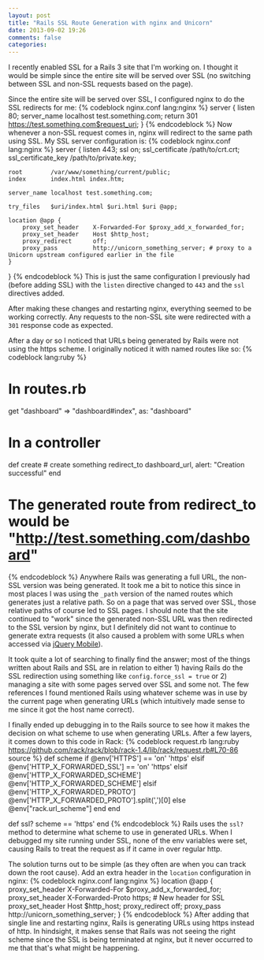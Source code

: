 ```yaml
---
layout: post
title: "Rails SSL Route Generation with nginx and Unicorn"
date: 2013-09-02 19:26
comments: false
categories:
---
```

I recently enabled SSL for a Rails 3 site that I'm working on.  I thought it would be simple since the entire site will be served over SSL (no switching between SSL and non-SSL requests based on the page).

Since the entire site will be served over SSL, I configured nginx to do the SSL redirects for me:
{% codeblock nginx.conf lang:nginx %}
server {
	listen		80;
	server_name	localhost test.something.com;
	return 301 https://test.something.com$request_uri;
}
{% endcodeblock %}
Now whenever a non-SSL request comes in, nginx will redirect to the same path using SSL.  My SSL server configuration is:
{% codeblock nginx.conf lang:nginx %}
server {
	listen		443;
	ssl 		on;
	ssl_certificate		/path/to/crt.crt;
	ssl_certificate_key	/path/to/private.key;

	root		/var/www/something/current/public;
	index		index.html index.htm;

	server_name	localhost test.something.com;

	try_files	$uri/index.html $uri.html $uri @app;

	location @app {
		proxy_set_header	X-Forwarded-For $proxy_add_x_forwarded_for;
		proxy_set_header	Host $http_host;
		proxy_redirect		off;
		proxy_pass			http://unicorn_something_server; # proxy to a Unicorn upstream configured earlier in the file
	}
}
{% endcodeblock %}
This is just the same configuration I previously had (before adding SSL) with the `listen` directive changed to `443` and the `ssl` directives added.

After making these changes and restarting nginx, everything seemed to be working correctly.  Any requests to the non-SSL site were redirected with a `301` response code as expected.

After a day or so I noticed that URLs being generated by Rails were not using the https scheme.  I originally noticed it with named routes like so:
{% codeblock lang:ruby %}
# In routes.rb
get "dashboard" => "dashboard#index", as: "dashboard"

# In a controller
def create
	# create something
	redirect_to dashboard_url, alert: "Creation successful"
end

# The generated route from redirect_to would be "http://test.something.com/dashboard"
{% endcodeblock %}
Anywhere Rails was generating a full URL, the non-SSL version was being generated.  It took me a bit to notice this since in most places I was using the `_path` version of the named routes which generates just a relative path.  So on a page that was served over SSL, those relative paths of course led to SSL pages.  I should note that the site continued to "work" since the generated non-SSL URL was then redirected to the SSL version by nginx, but I definitely did not want to continue to generate extra requests (it also caused a problem with some URLs when accessed via [jQuery Mobile](http://jquerymobile.com)).

It took quite a lot of searching to finally find the answer; most of the things written about Rails and SSL are in relation to either 1) having Rails do the SSL redirection using something like `config.force_ssl = true` or 2) managing a site with some pages served over SSL and some not.  The few references I found mentioned Rails using whatever scheme was in use by the current page when generating URLs (which intuitively made sense to me since it got the host name correct).

I finally ended up debugging in to the Rails source to see how it makes the decision on what scheme to use when generating URLs.  After a few layers, it comes down to this code in Rack:
{% codeblock request.rb lang:ruby https://github.com/rack/rack/blob/rack-1.4/lib/rack/request.rb#L70-86 source %}
def scheme
  if @env['HTTPS'] == 'on'
    'https'
  elsif @env['HTTP_X_FORWARDED_SSL'] == 'on'
    'https'
  elsif @env['HTTP_X_FORWARDED_SCHEME']
    @env['HTTP_X_FORWARDED_SCHEME']
  elsif @env['HTTP_X_FORWARDED_PROTO']
    @env['HTTP_X_FORWARDED_PROTO'].split(',')[0]
  else
    @env["rack.url_scheme"]
  end
end

def ssl?
  scheme == 'https'
end
{% endcodeblock %}
Rails uses the `ssl?` method to determine what scheme to use in generated URLs.  When I debugged my site running under SSL, none of the env variables were set, causing Rails to treat the request as if it came in over regular http.

The solution turns out to be simple (as they often are when you can track down the root cause).  Add an extra header in the `location` configuration in nginx:
{% codeblock nginx.conf lang:nginx %}
location @app {
	proxy_set_header	X-Forwarded-For $proxy_add_x_forwarded_for;
	proxy_set_header	X-Forwarded-Proto https; # New header for SSL
	proxy_set_header	Host $http_host;
	proxy_redirect		off;
	proxy_pass			http://unicorn_something_server;
}
{% endcodeblock %}
After adding that single line and restarting nginx, Rails is generating URLs using https instead of http.  In hindsight, it makes sense that Rails was not seeing the right scheme since the SSL is being terminated at nginx, but it never occurred to me that that's what might be happening.
